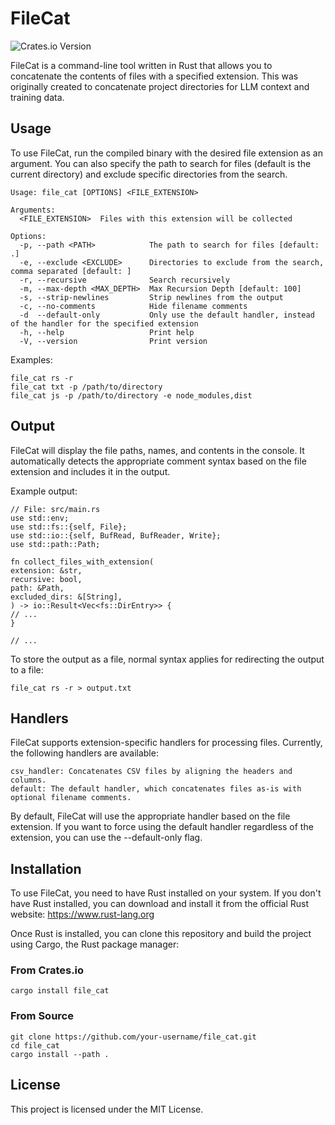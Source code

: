 # FileCat
![Crates.io Version](https://img.shields.io/crates/v/file_cat?link=https%3A%2F%2Fcrates.io%2Fcrates%2Ffile_cat)

FileCat is a command-line tool written in Rust that allows you to concatenate the contents of files with a specified extension.
This was originally created to concatenate project directories for LLM context and training data.

## Usage

To use FileCat, run the compiled binary with the desired file extension as an argument. You can also specify the path to search for files (default is the current directory) and exclude specific directories from the search.

```shell
Usage: file_cat [OPTIONS] <FILE_EXTENSION>

Arguments:
  <FILE_EXTENSION>  Files with this extension will be collected

Options:
  -p, --path <PATH>            The path to search for files [default: .]
  -e, --exclude <EXCLUDE>      Directories to exclude from the search, comma separated [default: ]
  -r, --recursive              Search recursively
  -m, --max-depth <MAX_DEPTH>  Max Recursion Depth [default: 100]
  -s, --strip-newlines         Strip newlines from the output
  -c, --no-comments            Hide filename comments
  -d  --default-only           Only use the default handler, instead of the handler for the specified extension
  -h, --help                   Print help
  -V, --version                Print version
```
Examples:

```shell
file_cat rs -r
file_cat txt -p /path/to/directory
file_cat js -p /path/to/directory -e node_modules,dist
```


## Output

FileCat will display the file paths, names, and contents in the console. It automatically detects the appropriate comment syntax based on the file extension and includes it in the output.

Example output:
```
// File: src/main.rs
use std::env;
use std::fs::{self, File};
use std::io::{self, BufRead, BufReader, Write};
use std::path::Path;

fn collect_files_with_extension(
extension: &str,
recursive: bool,
path: &Path,
excluded_dirs: &[String],
) -> io::Result<Vec<fs::DirEntry>> {
// ...
}

// ...
```

To store the output as a file, normal syntax applies for redirecting the output to a file:

```shell
file_cat rs -r > output.txt
```

## Handlers

FileCat supports extension-specific handlers for processing files. Currently, the following handlers are available:

    csv_handler: Concatenates CSV files by aligning the headers and columns.
    default: The default handler, which concatenates files as-is with optional filename comments.

By default, FileCat will use the appropriate handler based on the file extension. If you want to force using the default handler regardless of the extension, you can use the --default-only flag.

## Installation

To use FileCat, you need to have Rust installed on your system. If you don't have Rust installed, you can download and install it from the official Rust website: https://www.rust-lang.org

Once Rust is installed, you can clone this repository and build the project using Cargo, the Rust package manager:

### From Crates.io
```shell
cargo install file_cat
```

### From Source
```shell
git clone https://github.com/your-username/file_cat.git
cd file_cat
cargo install --path .    
```

## License

This project is licensed under the MIT License.
